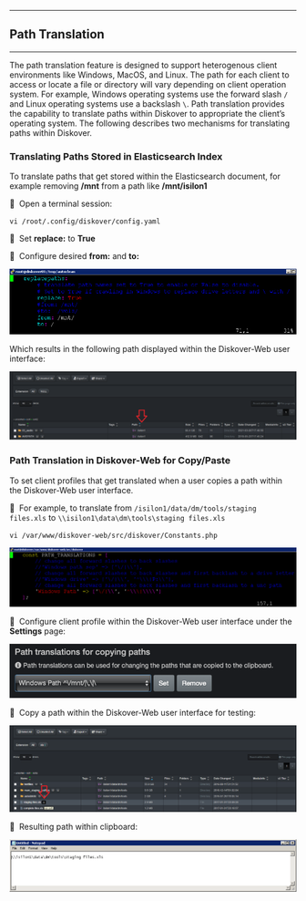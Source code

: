 ___
## Path Translation
___

The path translation feature is designed to support heterogenous client environments like Windows, MacOS, and Linux. The path for each client to access or locate a file or directory will vary depending on client operation system. For example, Windows operating systems use the forward slash `/` and Linux operating systems use a backslash `\`. Path translation provides the capability to translate paths within Diskover to appropriate the client’s operating system. The following describes two mechanisms for translating paths within Diskover.

### Translating Paths Stored in Elasticsearch Index

To translate paths that get stored within the Elasticsearch document, for example removing **/mnt** from a path like **/mnt/isilon1**

🔴 &nbsp;Open a terminal session:
```
vi /root/.config/diskover/config.yaml
```

🔴 &nbsp;Set **replace:** to **True**

🔴 &nbsp;Configure desired **from:** and **to:**

![Image: Enabling Paths Translation](images/image_paths_translation_config_from_and_to.png)

Which results in the following path displayed within the Diskover-Web user interface:

![Image: Path Translation Displayed in User Interface](images/image_paths_translation_search_results_pane_path_column.png)

### Path Translation in Diskover-Web for Copy/Paste

To set client profiles that get translated when a user copies a path within the Diskover-Web user interface. 

🔴 &nbsp;For example, to translate from `/isilon1/data/dm/tools/staging files.xls` to `\\isilon1\data\dm\tools\staging files.xls`
```
vi /var/www/diskover-web/src/diskover/Constants.php
```

![Image: Paths Translation Settings](images/image_paths_translation_settings_in_terminal.png)

🔴 &nbsp;Configure client profile within the Diskover-Web user interface under the **Settings** page:

<img src="images/image_paths_translation_settings_in_diskover_ui.png" width="600">

🔴 &nbsp;Copy a path within the Diskover-Web user interface for testing:

![Image: Pasted Path Within Clipboard](images/image_paths_translation_copy_path_from_diskover_ui.png)

🔴 &nbsp;Resulting path within clipboard:

![Image: Pasted Path Within Clipboard](images/image_paths_translation_paste_path_in_clipboard.png)

